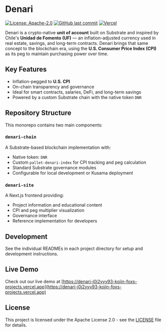 # Denari

[![License: Apache-2.0](https://img.shields.io/badge/License-Apache%202.0-blue.svg)](https://opensource.org/licenses/Apache-2.0)
[![GitHub last commit](https://img.shields.io/github/last-commit/ArsCodeAmatoria/denari)](https://github.com/ArsCodeAmatoria/denari/commits/main)
[![Vercel](https://therealsujitk-vercel-badge.vercel.app/?app=denari)](https://denari-j0j2yyv93-kojin-foxs-projects.vercel.app)

Denari is a crypto-native **unit of account** built on Substrate and inspired by Chile's **Unidad de Fomento (UF)** — an inflation-adjusted currency used in real estate, savings, and long-term contracts. Denari brings that same concept to the blockchain era, using the **U.S. Consumer Price Index (CPI)** as its peg to maintain purchasing power over time.

## Key Features
- Inflation-pegged to **U.S. CPI**
- On-chain transparency and governance
- Ideal for smart contracts, salaries, DeFi, and long-term savings
- Powered by a custom Substrate chain with the native token `DNR`

## Repository Structure

This monorepo contains two main components:

### `denari-chain`
A Substrate-based blockchain implementation with:
- Native token: `DNR`
- Custom `pallet-denari-index` for CPI tracking and peg calculation
- Standard Substrate governance modules
- Configurable for local development or Kusama deployment

### `denari-site`
A Next.js frontend providing:
- Project information and educational content
- CPI and peg multiplier visualization
- Governance interface
- Reference implementation for developers

## Development

See the individual READMEs in each project directory for setup and development instructions.

## Live Demo

Check out our live demo at [https://denari-j0j2yyv93-kojin-foxs-projects.vercel.app](https://denari-j0j2yyv93-kojin-foxs-projects.vercel.app)

## License

This project is licensed under the Apache License 2.0 - see the [LICENSE](LICENSE) file for details. 